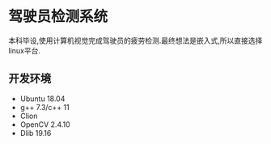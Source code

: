 # 驾驶员检测系统

本科毕设,使用计算机视觉完成驾驶员的疲劳检测.最终想法是嵌入式,所以直接选择linux平台.
## 开发环境

- Ubuntu 18.04
- g++ 7.3/c++ 11
- Clion
- OpenCV 2.4.10
- Dlib 19.16 

